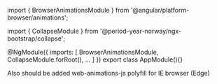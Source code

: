 import { BrowserAnimationsModule } from '@angular/platform-browser/animations';

import { CollapseModule } from '@period-year-norway/ngx-bootstrap/collapse';

@NgModule({
  imports: [
    BrowserAnimationsModule,
    CollapseModule.forRoot(),
    ...
  ]
})
export class AppModule(){}

Also should be added web-animations-js polyfill for IE browser (Edge)

